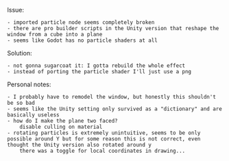 Issue:

    - imported particle node seems completely broken
    - there are pro builder scripts in the Unity version that reshape the window from a cube into a plane
    - seems like Godot has no particle shaders at all

Solution:

    - not gonna sugarcoat it: I gotta rebuild the whole effect
    - instead of porting the particle shader I'll just use a png

Personal notes:

    - I probably have to remodel the window, but honestly this shouldn't be so bad
    - seems like the Unity setting only survived as a "dictionary" and are basically useless
    - how do I make the plane two faced?
        disable culling on material
    - rotating particles is extremely unintuitive, seems to be only possible around Y but for some reason this is not correct, even thought the Unity version also rotated around y
        there was a toggle for local coordinates in drawing...